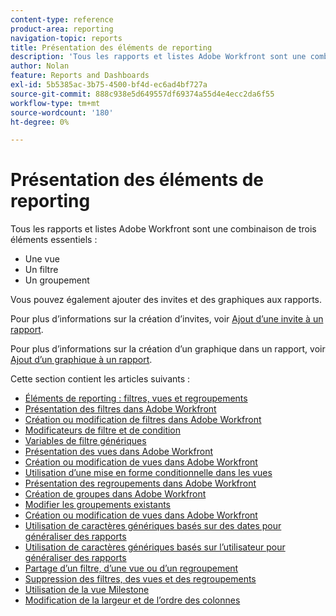 ```yaml
---
content-type: reference
product-area: reporting
navigation-topic: reports
title: Présentation des éléments de reporting
description: 'Tous les rapports et listes Adobe Workfront sont une combinaison de trois éléments essentiels : vues, filtres et regroupements.'
author: Nolan
feature: Reports and Dashboards
exl-id: 5b5385ac-3b75-4500-bf4d-ec6ad4bf727a
source-git-commit: 888c938e5d649557df69374a55d4e4ecc2da6f55
workflow-type: tm+mt
source-wordcount: '180'
ht-degree: 0%

---
```


# Présentation des éléments de reporting

Tous les rapports et listes Adobe Workfront sont une combinaison de trois éléments essentiels :

* Une vue
* Un filtre
* Un groupement

Vous pouvez également ajouter des invites et des graphiques aux rapports.

Pour plus d’informations sur la création d’invites, voir [Ajout d’une invite à un rapport](../../../reports-and-dashboards/reports/creating-and-managing-reports/add-prompt-report.md).

Pour plus d’informations sur la création d’un graphique dans un rapport, voir [Ajout d’un graphique à un rapport](../../../reports-and-dashboards/reports/creating-and-managing-reports/add-chart-report.md).

Cette section contient les articles suivants :

<!--outdated: * [Basic Report Creation Program](https://one.workfront.com/s/basic-report-creation-program)-->
* [Éléments de reporting : filtres, vues et regroupements](../../../reports-and-dashboards/reports/reporting-elements/reporting-elements-filters-views-groupings.md)
* [Présentation des filtres dans Adobe Workfront](../../../reports-and-dashboards/reports/reporting-elements/filters-overview.md)
* [Création ou modification de filtres dans Adobe Workfront](../../../reports-and-dashboards/reports/reporting-elements/create-filters.md)
* [Modificateurs de filtre et de condition](../../../reports-and-dashboards/reports/reporting-elements/filter-condition-modifiers.md)
* [Variables de filtre génériques](../../../reports-and-dashboards/reports/reporting-elements/understand-wildcard-filter-variables.md)
* [Présentation des vues dans Adobe Workfront](../../../reports-and-dashboards/reports/reporting-elements/views-overview.md)
* [Création ou modification de vues dans Adobe Workfront](../../../reports-and-dashboards/reports/reporting-elements/create-edit-views.md)
* [Utilisation d’une mise en forme conditionnelle dans les vues](../../../reports-and-dashboards/reports/reporting-elements/use-conditional-formatting-views.md)
* [Présentation des regroupements dans Adobe Workfront](../../../reports-and-dashboards/reports/reporting-elements/groupings-overview.md)
* [Création de groupes dans Adobe Workfront](../../../reports-and-dashboards/reports/reporting-elements/create-groupings.md)
* [Modifier les groupements existants](../../../reports-and-dashboards/reports/reporting-elements/edit-existing-groupings.md)
* [Création ou modification de vues dans Adobe Workfront](../../../reports-and-dashboards/reports/reporting-elements/create-edit-views.md)
* [Utilisation de caractères génériques basés sur des dates pour généraliser des rapports](../../../reports-and-dashboards/reports/reporting-elements/use-date-based-wildcards-generalize-reports.md)
* [Utilisation de caractères génériques basés sur l’utilisateur pour généraliser des rapports](../../../reports-and-dashboards/reports/reporting-elements/use-user-based-wildcards-generalize-reports.md)
* [Partage d’un filtre, d’une vue ou d’un regroupement](../../../reports-and-dashboards/reports/reporting-elements/share-filter-view-grouping.md)
* [Suppression des filtres, des vues et des regroupements](../../../reports-and-dashboards/reports/reporting-elements/remove-filters-views-groupings.md)
* [Utilisation de la vue Milestone](../../../reports-and-dashboards/reports/reporting-elements/use-milestone-view.md)
* [Modification de la largeur et de l’ordre des colonnes](../../../reports-and-dashboards/reports/reporting-elements/modify-column-width-order.md)
